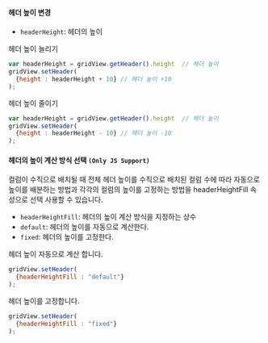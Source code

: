 #### 헤더 높이 변경   

- `headerHeight`: 헤더의 높이

<a class="btn primary small round lowercase" id="btnSetHeaderHeightUp">헤더 높이 늘리기</a>

```js
var headerHeight = gridView.getHeader().height  // 헤더 높이
gridView.setHeader(
  {height : headerHeight + 10} // 헤더 높이 +10
);

```

<a class="btn primary small round lowercase" id="btnSetHeaderHeightDown">헤더 높이 줄이기</a>

```js
var headerHeight = gridView.getHeader().height  // 헤더 높이
gridView.setHeader(
  {height : headerHeight - 10} // 헤더 높이 -10
);

```

#### 헤더의 높이 계산 방식 선택 `(Only JS Support)`
컬럼이 수직으로 배치될 때 전체 헤더 높이를 수직으로 배치된 컬럼 수에 따라 자동으로 높이를 배분하는 방법과 각각의 컬럼의 높이를 고정하는 방법을 headerHeightFill 속성으로 선택 사용할 수 있습니다.

- `headerHeightFill`: 헤더의 높이 계산 방식을 지정하는 상수
- `default`: 헤더의 높이를 자동으로 계산한다.
- `fixed`: 헤더의 높이를 고정한다.

<a class="btn primary small round lowercase" id="btnSetHeaderHeightFillDefault">헤더 높이 자동으로 계산 합니다.</a>

```js
gridView.setHeader(
  {headerHeightFill : "default"}
);
```

<a class="btn primary small round lowercase" id="btnSetHeaderHeightFillFixed">헤더 높이를 고정합니다.</a>

```js
gridView.setHeader(
  {headerHeightFill : "fixed"}
);
```

<script>

  $('#btnSetHeaderHeightUp').click(function() {
    var headerHeight = gridView.getHeader().height;
    gridView.setHeader(
      {height : headerHeight + 10}
    )
  });

  $('#btnSetHeaderHeightDown').click(function() {
    var headerHeight = gridView.getHeader().height;
    gridView.setHeader(
      {height : headerHeight - 10}
    );
  });

  $('#btnSetHeaderHeightFillDefault').click(function() {
    gridView.setHeader(
      {headerHeightFill : "default"}
    );
  });

  $('#btnSetHeaderHeightFillFixed').click(function() {
    gridView.setHeader(
      {headerHeightFill : "fixed"}
    );
  });

</script>
